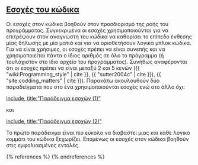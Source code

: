 ## [Εσοχές του κώδικα](#indentation)

Οι εσοχές στον κώδικα βοηθούν στον προσδιορισμό της ροής του προγράμματος.
Συγκεκριμένα οι εσοχές χρησιμοποιούνται για να επιτρέψουν στον αναγνώστη του 
κώδικα να καθορίσει το επίπεδο ένθεσης μίας δήλωσης με μία ματιά και για να
οριοθετήσουν λογικά μπλοκ κώδικα. Για να είναι χρήσιμες, οι εσοχές πρέπει να είναι
συνεπής και να χρησιμοποιείται πάντα ο ίδιος αριθμός σε όλο το πρόγραμμα (ή
τουλάχιστον στο ίδιο αρχείο του προγράμματος). Συνήθως αναφέρονται ότι οι 
εσοχές πρέπει να είναι μεταξύ 2 και 5 κενών 
({{ "wiki:Programming_style" | cite }}, {{ "sutter2004c" | cite }}),
{{ "site:codding_matters" | cite }}).
Παρακάτω ακουλουθούν δύο παραδείγματα που στο ένα χρησιμοποιούνται εσοχές ενώ 
στο άλλο όχι:

[include, title:"Παράδειγμα εσοχών (1)"](../../code_examples/identation_1.cpp)

και

[include, title:"Παράδειγμα εσοχών (2)"](../../code_examples/identation_2.cpp)

Το πρώτο παράδειγμα είναι πιο εύκολο να διαβαστεί μιας και κάθε λογικό κομμάτι του
κώδικα ξεχωρίζει. Επομένως οι εσοχές στον κώδικα βοηθούν στις εμφολιασμένες εντολές.

{% references %} {% endreferences %}
